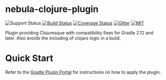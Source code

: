 nebula-clojure-plugin
==============


![Support Status](https://img.shields.io/badge/nebula-supported-brightgreen.svg)
[![Build Status](https://travis-ci.org/nebula-plugins/nebula-clojure-plugin.svg?branch=master)](https://travis-ci.org/nebula-plugins/nebula-clojure-plugin)
[![Coverage Status](https://coveralls.io/repos/nebula-plugins/nebula-clojure-plugin/badge.svg?branch=master&service=github)](https://coveralls.io/github/nebula-plugins/nebula-clojure-plugin?branch=master)
[![Gitter](https://badges.gitter.im/Join%20Chat.svg)](https://gitter.im/nebula-plugins/nebula-clojure-plugin?utm_source=badgeutm_medium=badgeutm_campaign=pr-badge)
[![MIT](https://img.shields.io/github/license/nebula-plugins/nebula-clojure-plugin.svg)](https://opensource.org/licenses/MIT)

Plugin providing Clojuresque with compatibility fixes for Gradle 2.12 and later. Also avoids the including of clojars logic in a build.

# Quick Start

Refer to the [Gradle Plugin Portal](https://plugins.gradle.org/plugin/nebula.clojure) for instructions on how to apply the plugin.
